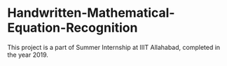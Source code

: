 # Handwritten-Mathematical-Equation-Recognition
This project is a part of Summer Internship at IIIT Allahabad, completed in the year 2019. 
